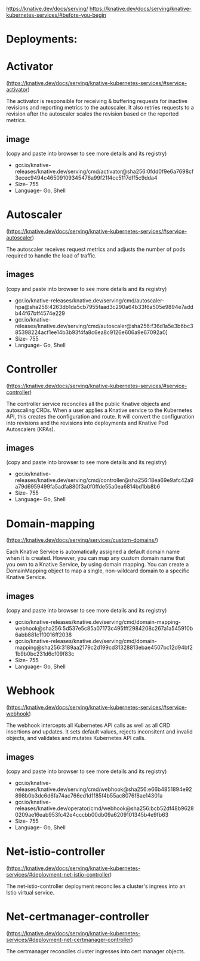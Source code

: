 https://knative.dev/docs/serving/
https://knative.dev/docs/serving/knative-kubernetes-services/#before-you-begin

# Deployments:
# Activator 
(https://knative.dev/docs/serving/knative-kubernetes-services/#service-activator)

The activator is responsible for receiving & buffering requests for inactive revisions and reporting metrics to the autoscaler. It also retries requests to a revision after the autoscaler scales the revision based on the reported metrics.
## image 
(copy and paste into browser to see more details and its registry)
- gcr.io/knative-releases/knative.dev/serving/cmd/activator@sha256:0fdd0f9e6a7698cf3ecec9494c46509109345476a99f21f4cc5117dff5c9dda4
- Size- 755
- Language- Go, Shell

# Autoscaler 
(https://knative.dev/docs/serving/knative-kubernetes-services/#service-autoscaler)

The autoscaler receives request metrics and adjusts the number of pods required to handle the load of traffic.
## images 
(copy and paste into browser to see more details and its registry)
- gcr.io/knative-releases/knative.dev/serving/cmd/autoscaler-hpa@sha256:4263db1da5cb7955faad3c290a64b33f6a505e9894e7addb44f67bff4574e229
- gcr.io/knative-releases/knative.dev/serving/cmd/autoscaler@sha256:f36d1a5e3b6bc385398224acf1ee14b3b93f4fa8c6ea8c9126e606a9e67092a0]
- Size- 755
- Language- Go, Shell

# Controller 
(https://knative.dev/docs/serving/knative-kubernetes-services/#service-controller)

The controller service reconciles all the public Knative objects and autoscaling CRDs. When a user applies a Knative service to the Kubernetes API, this creates the configuration and route. It will convert the configuration into revisions and the revisions into deployments and Knative Pod Autoscalers (KPAs).
## images 
(copy and paste into browser to see more details and its registry)
- gcr.io/knative-releases/knative.dev/serving/cmd/controller@sha256:18ea69e9afc42a9a79d6959499fa5adfa880f3a0f0ffde55a0ea6814bd1bb8b6
- Size- 755
- Language- Go, Shell

# Domain-mapping 
(https://knative.dev/docs/serving/services/custom-domains/)

Each Knative Service is automatically assigned a default domain name when it is created. However, you can map any custom domain name that you own to a Knative Service, by using domain mapping. You can create a DomainMapping object to map a single, non-wildcard domain to a specific Knative Service.
## images 
(copy and paste into browser to see more details and its registry)
- gcr.io/knative-releases/knative.dev/serving/cmd/domain-mapping-webhook@sha256:5d537e5c85a07173c495fff2984208c267a1a545910b6abb881c1f0016ff2038
- gcr.io/knative-releases/knative.dev/serving/cmd/domain-mapping@sha256:3189aa2179c2d199cd31328813ebae4507bc12d94bf21b9b0bc231d6cf09f83c
- Size- 755
- Language- Go, Shell

# Webhook 
(https://knative.dev/docs/serving/knative-kubernetes-services/#service-webhook)

The webhook intercepts all Kubernetes API calls as well as all CRD insertions and updates. It sets default values, rejects inconsitent and invalid objects, and validates and mutates Kubernetes API calls.
## images 
(copy and paste into browser to see more details and its registry)
- gcr.io/knative-releases/knative.dev/serving/cmd/webhook@sha256:e66b4851894e92898b0b3dc6d6fa74ac766ed1d1f85f4b55ac8076f8ae14301a
- gcr.io/knative-releases/knative.dev/operator/cmd/webhook@sha256:bcb52df48b96280209ae16eab953fc42e4cccbb00db09a6209101345b4e9fb63
- Size- 755
- Language- Go, Shell

# Net-istio-controller 
(https://knative.dev/docs/serving/knative-kubernetes-services/#deployment-net-istio-controller)

The net-istio-controller deployment reconciles a cluster's ingress into an Istio virtual service.

# Net-certmanager-controller 
(https://knative.dev/docs/serving/knative-kubernetes-services/#deployment-net-certmanager-controller)

The certmanager reconciles cluster ingresses into cert manager objects.


